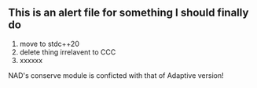 ## This is an alert file for something I should finally do


1) move to stdc++20
2) delete thing irrelavent to CCC
3) xxxxxx

NAD's conserve module is conficted with that of Adaptive version!


